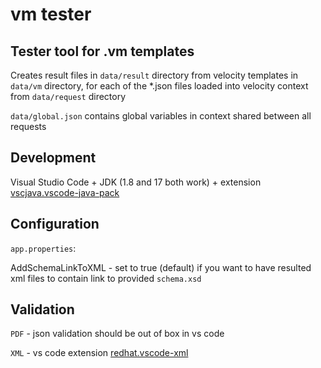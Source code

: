 # vm tester

## Tester tool for .vm templates

Creates result files in <code>data/result</code> directory from velocity templates in <code>data/vm</code> directory, for each of the \*.json files loaded into velocity context from <code>data/request</code> directory

<code>data/global.json</code> contains global variables in context shared between all requests

## Development

Visual Studio Code + JDK (1.8 and 17 both work) + extension <a href="https://marketplace.visualstudio.com/items?itemName=vscjava.vscode-java-pack">vscjava.vscode-java-pack</a>

## Configuration

<code>app.properties</code>:

AddSchemaLinkToXML - set to true (default) if you want to have resulted xml files to contain link to provided <code>schema.xsd</code>

## Validation

<code>PDF</code> - json validation should be out of box in vs code

<code>XML</code> - vs code extension <a href="https://marketplace.visualstudio.com/items?itemName=redhat.vscode-xml">redhat.vscode-xml</a>
